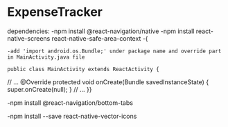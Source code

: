 # ExpenseTracker
dependencies:
-npm install @react-navigation/native
-npm install react-native-screens react-native-safe-area-context
-{

    -add 'import android.os.Bundle;' under package name and override part in MainActivity.java file

    public class MainActivity extends ReactActivity {
  // ...
  @Override
  protected void onCreate(Bundle savedInstanceState) {
    super.onCreate(null);
  }
  // ...
}}

-npm install @react-navigation/bottom-tabs

-npm install --save react-native-vector-icons


